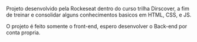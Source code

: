 Projeto desenvolvido pela Rockeseat dentro do curso trilha Dirscover, a fim de treinar
e consolidar alguns conhecimentos basicos em HTML, CSS, e JS.

O projeto é feito somente o front-end, espero desenvolver o Back-end por conta propria.


